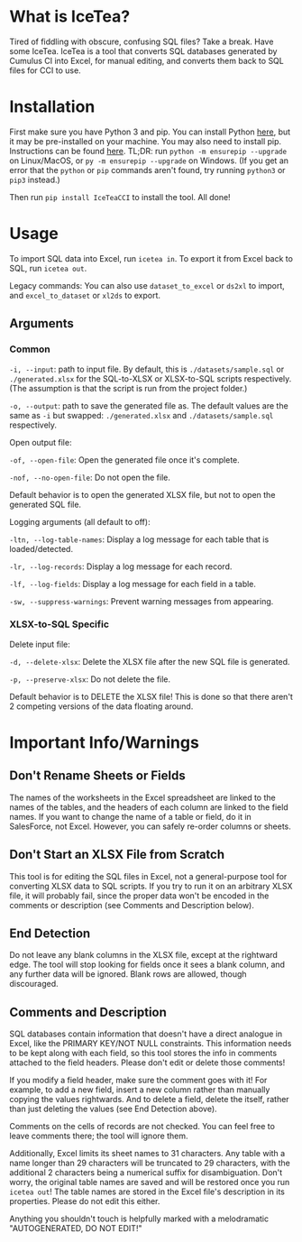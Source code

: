 # What is IceTea?
Tired of fiddling with obscure, confusing SQL files? Take a break. Have some IceTea.
IceTea is a tool that converts SQL databases generated by Cumulus CI into Excel, for manual editing, and converts them back to SQL files for CCI to use.

# Installation
First make sure you have Python 3 and pip. You can install Python [here](https://www.python.org/downloads/), but it may be pre-installed on your machine. You may also need to install pip. Instructions can be found [here](https://pip.pypa.io/en/stable/installation/). TL;DR: run `python -m ensurepip --upgrade` on Linux/MacOS, or `py -m ensurepip --upgrade` on Windows. (If you get an error that the `python` or `pip` commands aren't found, try running `python3` or `pip3` instead.)

Then run `pip install IceTeaCCI` to install the tool. All done!

# Usage
To import SQL data into Excel, run `icetea in`. To export it from Excel back to SQL, run `icetea out`.

Legacy commands: You can also use `dataset_to_excel` or `ds2xl` to import, and `excel_to_dataset` or `xl2ds` to export.

## Arguments
### Common
`-i, --input`: path to input file. By default, this is `./datasets/sample.sql` or `./generated.xlsx` for the SQL-to-XLSX or XLSX-to-SQL scripts respectively. (The assumption is that the script is run from the project folder.)

`-o, --output`: path to save the generated file as. The default values are the same as `-i` but swapped: `./generated.xlsx` and `./datasets/sample.sql` respectively.

Open output file:

`-of, --open-file`: Open the generated file once it's complete.

`-nof, --no-open-file`: Do not open the file.

Default behavior is to open the generated XLSX file, but not to open the generated SQL file.

Logging arguments (all default to off):

`-ltn, --log-table-names`: Display a log message for each table that is loaded/detected.

`-lr, --log-records`: Display a log message for each record.

`-lf, --log-fields`: Display a log message for each field in a table.

`-sw, --suppress-warnings`: Prevent warning messages from appearing.

### XLSX-to-SQL Specific
Delete input file:

`-d, --delete-xlsx`: Delete the XLSX file after the new SQL file is generated.

`-p, --preserve-xlsx`: Do not delete the file.

Default behavior is to DELETE the XLSX file! This is done so that there aren't 2 competing versions of the data floating around.

# Important Info/Warnings
## Don't Rename Sheets or Fields
The names of the worksheets in the Excel spreadsheet are linked to the names of the tables, and the headers of each column are linked to the field names. If you want to change the name of a table or field, do it in SalesForce, not Excel. However, you can safely re-order columns or sheets.

## Don't Start an XLSX File from Scratch
This tool is for editing the SQL files in Excel, not a general-purpose tool for converting XLSX data to SQL scripts. If you try to run it on an arbitrary XLSX file, it will probably fail, since the proper data won't be encoded in the comments or description (see Comments and Description below).

## End Detection
Do not leave any blank columns in the XLSX file, except at the rightward edge. The tool will stop looking for fields once it sees a blank column, and any further data will be ignored. Blank rows are allowed, though discouraged.

## Comments and Description
SQL databases contain information that doesn't have a direct analogue in Excel, like the PRIMARY KEY/NOT NULL constraints. This information needs to be kept along with each field, so this tool stores the info in comments attached to the field headers. Please don't edit or delete those comments!

If you modify a field header, make sure the comment goes with it! For example, to add a new field, insert a new column rather than manually copying the values rightwards. And to delete a field, delete the itself, rather than just deleting the values (see End Detection above).

Comments on the cells of records are not checked. You can feel free to leave comments there; the tool will ignore them.

Additionally, Excel limits its sheet names to 31 characters. Any table with a name longer than 29 characters will be truncated to 29 characters, with the additional 2 characters being a numerical suffix for disambiguation. Don't worry, the original table names are saved and will be restored once you run `icetea out`! The table names are stored in the Excel file's description in its properties. Please do not edit this either.

Anything you shouldn't touch is helpfully marked with a melodramatic "AUTOGENERATED, DO NOT EDIT!"